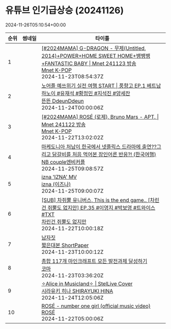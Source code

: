 # 유튜브 인기급상승 (20241126)

2024-11-26T05:10:54+00:00
<table><thead><tr><th nowrap>순위</th><th nowrap>썸네일</th><th nowrap>타이틀</th></tr></thead><tbody><tr><td>1</td><td><img src="https://i.ytimg.com/vi/Ox29z5Nf1Uk/default.jpg" alt="" /></td><td><a href="https://www.youtube.com/watch?v=Ox29z5Nf1Uk" target="_blank">[#2024MAMA] G-DRAGON - 무제(Untitled, 2014)+POWER+HOME SWEET HOME+뱅뱅뱅+FANTASTIC BABY | Mnet 241123 방송</a><br /><a href="https://www.youtube.com/channel/UCbD8EppRX3ZwJSou-TVo90A" target="_blank">Mnet K-POP</a><br />2024-11-23T08:54:37Z</td></tr><tr><td>2</td><td><img src="https://i.ytimg.com/vi/__Xa_RBAzZA/default.jpg" alt="" /></td><td><a href="https://www.youtube.com/watch?v=__Xa_RBAzZA" target="_blank">노어플 예쓰위기 실전 여행 START | 풍향고 EP.1 베트남 하노이 #유재석 #황정민 #지석진 #양세찬</a><br /><a href="https://www.youtube.com/channel/UCDNvRZRgvkBTUkQzFoT_8rA" target="_blank">뜬뜬 DdeunDdeun</a><br />2024-11-24T00:00:06Z</td></tr><tr><td>3</td><td><img src="https://i.ytimg.com/vi/dgGqD28J6aQ/default.jpg" alt="" /></td><td><a href="https://www.youtube.com/watch?v=dgGqD28J6aQ" target="_blank">[#2024MAMA] ROSÉ (로제), Bruno Mars - APT. | Mnet 241122 방송</a><br /><a href="https://www.youtube.com/channel/UCbD8EppRX3ZwJSou-TVo90A" target="_blank">Mnet K-POP</a><br />2024-11-22T13:02:02Z</td></tr><tr><td>4</td><td><img src="https://i.ytimg.com/vi/8H_OEqc1Q5s/default.jpg" alt="" /></td><td><a href="https://www.youtube.com/watch?v=8H_OEqc1Q5s" target="_blank">마케도니아 처남이 한국에서 넷플릭스 드라마에 출연??그리고 닭갈비를 처음 먹어본 장인어른 반응?! (한국여행)</a><br /><a href="https://www.youtube.com/channel/UCEHYQlrn01RoUMjC5ubcNHQ" target="_blank">NB couple엔비커플</a><br />2024-11-25T09:08:57Z</td></tr><tr><td>5</td><td><img src="https://i.ytimg.com/vi/d3mqW9wqqx0/default.jpg" alt="" /></td><td><a href="https://www.youtube.com/watch?v=d3mqW9wqqx0" target="_blank">izna 'IZNA' MV</a><br /><a href="https://www.youtube.com/channel/UCfbYNlxgLuKJXQZEhkMmaCQ" target="_blank">izna (이즈나)</a><br />2024-11-25T09:00:07Z</td></tr><tr><td>6</td><td><img src="https://i.ytimg.com/vi/oybYZZwTnsM/default.jpg" alt="" /></td><td><a href="https://www.youtube.com/watch?v=oybYZZwTnsM" target="_blank">[SUB] 차쥐뿔 유니버스, This is the end game..  [차린건 쥐뿔도 없지만] EP.35 #이영지 #박보영 #트와이스 #TXT</a><br /><a href="https://www.youtube.com/channel/UChdqwmHLPoL3UJmm9Fw-LsA" target="_blank">차린건 쥐뿔도 없지만</a><br />2024-11-22T10:00:18Z</td></tr><tr><td>7</td><td><img src="https://i.ytimg.com/vi/Nv5dwUlkN3k/default.jpg" alt="" /></td><td><a href="https://www.youtube.com/watch?v=Nv5dwUlkN3k" target="_blank">남자짓</a><br /><a href="https://www.youtube.com/channel/UChgOgRNxrtCcVARDQT_c-Zg" target="_blank">짧은대본 ShortPaper</a><br />2024-11-23T10:00:12Z</td></tr><tr><td>8</td><td><img src="https://i.ytimg.com/vi/VtX6jD5BDPY/default.jpg" alt="" /></td><td><a href="https://www.youtube.com/watch?v=VtX6jD5BDPY" target="_blank">총합 117개 마인크래프트 모든 발전과제 달성하기</a><br /><a href="https://www.youtube.com/channel/UCIigIgtZ65TiGQSmnVJaUCQ" target="_blank">코마</a><br />2024-11-23T03:36:20Z</td></tr><tr><td>9</td><td><img src="https://i.ytimg.com/vi/DMk4_4Xytz4/default.jpg" alt="" /></td><td><a href="https://www.youtube.com/watch?v=DMk4_4Xytz4" target="_blank">✧Alice in Musicland✧ | StelLive Cover</a><br /><a href="https://www.youtube.com/channel/UC1afpiIuBDcjYlmruAa0HiA" target="_blank">시라유키 히나 SHIRAYUKI HINA</a><br />2024-11-24T12:05:06Z</td></tr><tr><td>10</td><td><img src="https://i.ytimg.com/vi/pZ1NdE69VTs/default.jpg" alt="" /></td><td><a href="https://www.youtube.com/watch?v=pZ1NdE69VTs" target="_blank">ROSÉ - number one girl (official music video)</a><br /><a href="https://www.youtube.com/channel/UCBo1hnzxV9rz3WVsv__Rn1g" target="_blank">ROSÉ</a><br />2024-11-22T05:00:06Z</td></tr></tbody></table>